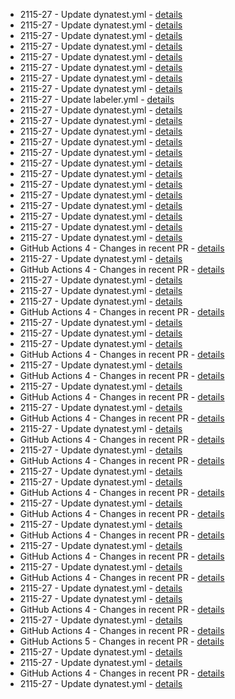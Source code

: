 - 2115-27 - Update dynatest.yml - [details](https://github.com/2115-27/hello-world-npm/pull/36/commits//7bebc31d8717f550a27cedd7d0a5363759cb81c6) 
- 2115-27 - Update dynatest.yml - [details](https://github.com/2115-27/hello-world-npm/pull/36/commits//c8b4aea65699d1d9c42e536ee23d8317611b50cf) 
- 2115-27 - Update dynatest.yml - [details](https://github.com/2115-27/hello-world-npm/pull/36/commits//953c6441d753fc022d90db446d4d0f7b97bd1777) 
- 2115-27 - Update dynatest.yml - [details](https://github.com/2115-27/hello-world-npm/pull/36/commits//dd3a794c87ffca427a6d35cfbec519f5391e3d28) 
- 2115-27 - Update dynatest.yml - [details](https://github.com/2115-27/hello-world-npm/pull/36/commits//5380967378675c46e48dc265c56d662d9d8db56d) 
- 2115-27 - Update dynatest.yml - [details](https://github.com/2115-27/hello-world-npm/pull/36/commits//210fdc90467e4e1be389343c4b2d31e3351a9b4a) 
- 2115-27 - Update dynatest.yml - [details](https://github.com/2115-27/hello-world-npm/pull/36/commits//13396f106d33b82018a5e88f8e5c2c97c629a80d) 
- 2115-27 - Update dynatest.yml - [details](https://github.com/2115-27/hello-world-npm/pull/36/commits//daf0fc02bea3b176519071d07d6348817a48ca2d) 
- 2115-27 - Update labeler.yml - [details](https://github.com/2115-27/hello-world-npm/pull/36/commits//ff8a0679f25e1e44fecf379b0c985ddb9b30f7c9) 
- 2115-27 - Update dynatest.yml - [details](https://github.com/2115-27/hello-world-npm/pull/36/commits//7ec25e0f628fe90cf880bc176cbeb7a28b304ebf) 
- 2115-27 - Update dynatest.yml - [details](https://github.com/2115-27/hello-world-npm/pull/36/commits//dfa00afb440a6d32396ae0a4e243ff6b62551968) 
- 2115-27 - Update dynatest.yml - [details](https://github.com/2115-27/hello-world-npm/pull/36/commits//b3d7d072e36b3ce9431cd23c10986d726464b810) 
- 2115-27 - Update dynatest.yml - [details](https://github.com/2115-27/hello-world-npm/pull/36/commits//1f44ae7c39082933fda3f71a40e7cc86d8a87063) 
- 2115-27 - Update dynatest.yml - [details](https://github.com/2115-27/hello-world-npm/pull/36/commits//d299c46e701df59d76e9c03c695d26d8692c1358) 
- 2115-27 - Update dynatest.yml - [details](https://github.com/2115-27/hello-world-npm/pull/36/commits//eb07834b703cabcc244f6af84adaf047ac63c37a) 
- 2115-27 - Update dynatest.yml - [details](https://github.com/2115-27/hello-world-npm/pull/36/commits//762548cc6f2244532a1fb6098bfe8acf859d4de8) 
- 2115-27 - Update dynatest.yml - [details](https://github.com/2115-27/hello-world-npm/pull/36/commits//557e718bfa3adac6eb9294913bd0d4e107afc408) 
- 2115-27 - Update dynatest.yml - [details](https://github.com/2115-27/hello-world-npm/pull/36/commits//8cea34ff9ca11e82ff68eadd184cf18f14c56f14) 
- 2115-27 - Update dynatest.yml - [details](https://github.com/2115-27/hello-world-npm/pull/36/commits//0a50f7a220ae0d96fd93bd013d127b5682bfb157) 
- 2115-27 - Update dynatest.yml - [details](https://github.com/2115-27/hello-world-npm/pull/36/commits//051a2759c89f149bce4002b0478e6a6d95269047) 
- 2115-27 - Update dynatest.yml - [details](https://github.com/2115-27/hello-world-npm/pull/36/commits//8c7993546cb051ec8381f85ce6fd2cf7930de55d) 
- 2115-27 - Update dynatest.yml - [details](https://github.com/2115-27/hello-world-npm/pull/36/commits//0fb31c4bf803b755af416fabaf71393d92f58f66) 
- GitHub Actions 4 - Changes in recent PR - [details](https://github.com/2115-27/hello-world-npm/pull/36/commits//f137a542a062216abcf3e74960f294923db3a302) 
- 2115-27 - Update dynatest.yml - [details](https://github.com/2115-27/hello-world-npm/pull/36/commits//c8d6482866d719b53e6e8caa5890724c19856bf5) 
- GitHub Actions 4 - Changes in recent PR - [details](https://github.com/2115-27/hello-world-npm/pull/36/commits//352f943d20a2e29881898f6969352919dcc1c2de) 
- 2115-27 - Update dynatest.yml - [details](https://github.com/2115-27/hello-world-npm/pull/36/commits//a54b70daf8e6ef80a71e019c03894b03c056c8d8) 
- 2115-27 - Update dynatest.yml - [details](https://github.com/2115-27/hello-world-npm/pull/36/commits//e0ad705c53179c353ce277b20983ba02f5d9857b) 
- 2115-27 - Update dynatest.yml - [details](https://github.com/2115-27/hello-world-npm/pull/36/commits//506839260f0748d1ad26341cf376235a0c184a5a) 
- GitHub Actions 4 - Changes in recent PR - [details](https://github.com/2115-27/hello-world-npm/pull/36/commits//646eeaf03ebefa80cd51fe70341bb3bb259b7d3c) 
- 2115-27 - Update dynatest.yml - [details](https://github.com/2115-27/hello-world-npm/pull/36/commits//5303d2876a26952637819c57164b3119fbe9aaf5) 
- 2115-27 - Update dynatest.yml - [details](https://github.com/2115-27/hello-world-npm/pull/36/commits//1e3498f939e8d4a052678412ef768dc559c2b1a4) 
- 2115-27 - Update dynatest.yml - [details](https://github.com/2115-27/hello-world-npm/pull/36/commits//df68a9f6e1d14b5a8ef7628d9bbfa5d97ac0419a) 
- GitHub Actions 4 - Changes in recent PR - [details](https://github.com/2115-27/hello-world-npm/pull/36/commits//9e8d2923c31759b205cef46b7e0a3d438743b3a9) 
- 2115-27 - Update dynatest.yml - [details](https://github.com/2115-27/hello-world-npm/pull/36/commits//74b407c21d80ccef6528b89bfbcb678693807ded) 
- GitHub Actions 4 - Changes in recent PR - [details](https://github.com/2115-27/hello-world-npm/pull/36/commits//a9c33b2f3dc9f4f6558c22eaf1c00f54ac4b8a3f) 
- 2115-27 - Update dynatest.yml - [details](https://github.com/2115-27/hello-world-npm/pull/36/commits//f387fec69ca5076566040cb8ff0b0340bcb8b833) 
- GitHub Actions 4 - Changes in recent PR - [details](https://github.com/2115-27/hello-world-npm/pull/36/commits//cc1248bcd217d433cf54fb594d9f779b1bb7d33c) 
- 2115-27 - Update dynatest.yml - [details](https://github.com/2115-27/hello-world-npm/pull/36/commits//a2b2143616630000e06af7d9049992deada89ccc) 
- GitHub Actions 4 - Changes in recent PR - [details](https://github.com/2115-27/hello-world-npm/pull/36/commits//93a829518294abd49f15a684e282a22ef533454e) 
- 2115-27 - Update dynatest.yml - [details](https://github.com/2115-27/hello-world-npm/pull/36/commits//f095f9a8a25ba187d89d54ccd17a8a24231150f6) 
- GitHub Actions 4 - Changes in recent PR - [details](https://github.com/2115-27/hello-world-npm/pull/36/commits//84997a2cb6d028f8fbabe3c1bf9780944972d9a6) 
- 2115-27 - Update dynatest.yml - [details](https://github.com/2115-27/hello-world-npm/pull/36/commits//eda96134ae087833a9e6a7e9758d1cd16a1c5a11) 
- GitHub Actions 4 - Changes in recent PR - [details](https://github.com/2115-27/hello-world-npm/pull/36/commits//2d00492b03ab13380f4d613128912eed49620b02) 
- 2115-27 - Update dynatest.yml - [details](https://github.com/2115-27/hello-world-npm/pull/36/commits//7bc48ac20a39ee6bec93ecf90e71d263095a656c) 
- 2115-27 - Update dynatest.yml - [details](https://github.com/2115-27/hello-world-npm/pull/36/commits//308e56e4ca9ff7544c835d5c8a15b25fe765090d) 
- GitHub Actions 4 - Changes in recent PR - [details](https://github.com/2115-27/hello-world-npm/pull/36/commits//ef723008d22db1da692ffdb5f090454fd8190cab) 
- 2115-27 - Update dynatest.yml - [details](https://github.com/2115-27/hello-world-npm/pull/36/commits//8de05bb280c6c2c683c40035d8fd6ec9e59540cf) 
- GitHub Actions 4 - Changes in recent PR - [details](https://github.com/2115-27/hello-world-npm/pull/36/commits//df712cd57756e65379dea783ab15baf50598af37) 
- 2115-27 - Update dynatest.yml - [details](https://github.com/2115-27/hello-world-npm/pull/36/commits//2e0b20ca09a7ecf62dc658044f9918ab7d6def2f) 
- GitHub Actions 4 - Changes in recent PR - [details](https://github.com/2115-27/hello-world-npm/pull/36/commits//88d4bbef2e593082716ffd8dc64eb9df36477606) 
- 2115-27 - Update dynatest.yml - [details](https://github.com/2115-27/hello-world-npm/pull/36/commits//dcaf806aa39e1166fa73c91802117cc2af3528c7) 
- GitHub Actions 4 - Changes in recent PR - [details](https://github.com/2115-27/hello-world-npm/pull/36/commits//eecfa11950a87b9f3ca7a5eab82accc5f20cd58a) 
- 2115-27 - Update dynatest.yml - [details](https://github.com/2115-27/hello-world-npm/pull/36/commits//706e38153e0cc3ee1490d6eb062ddb5daa00c02a) 
- GitHub Actions 4 - Changes in recent PR - [details](https://github.com/2115-27/hello-world-npm/pull/36/commits//e76ff6e323db132b5ead42470ab88ab954ca514f) 
- 2115-27 - Update dynatest.yml - [details](https://github.com/2115-27/hello-world-npm/pull/36/commits//ea5af28d02ea53faac1ca7383aa90e98f6536d35) 
- 2115-27 - Update dynatest.yml - [details](https://github.com/2115-27/hello-world-npm/pull/36/commits//15470bf5c0bb077b572ba3dcdd7cc4b6f30813de) 
- GitHub Actions 4 - Changes in recent PR - [details](https://github.com/2115-27/hello-world-npm/pull/36/commits//6e00cc9b399d0f47f99120959616935fd6fd1973) 
- 2115-27 - Update dynatest.yml - [details](https://github.com/2115-27/hello-world-npm/pull/36/commits//a20e4b273545ab8e732d888ea6bbfaf7a42fc694) 
- GitHub Actions 4 - Changes in recent PR - [details](https://github.com/2115-27/hello-world-npm/pull/36/commits//2b5ca3190743463e8f1568fe4434eb3846822148) 
- GitHub Actions 5 - Changes in recent PR - [details](https://github.com/2115-27/hello-world-npm/pull/36/commits//7648a2e877d0dc89b7b866ba662aafbe4a264515) 
- 2115-27 - Update dynatest.yml - [details](https://github.com/2115-27/hello-world-npm/pull/36/commits//066feeffeaa0275ead591b862c2dfab32e0f96ac) 
- 2115-27 - Update dynatest.yml - [details](https://github.com/2115-27/hello-world-npm/pull/36/commits//32f0f10f1f76a469b38f7b9f7a11b578bc133b16) 
- GitHub Actions 4 - Changes in recent PR - [details](https://github.com/2115-27/hello-world-npm/pull/36/commits//4a259c1c72259ea5927ae42597d0c991b88d06ba) 
- 2115-27 - Update dynatest.yml - [details](https://github.com/2115-27/hello-world-npm/pull/36/commits//9317d65718498fd87e372321bae646c1dd0c82dd) 
